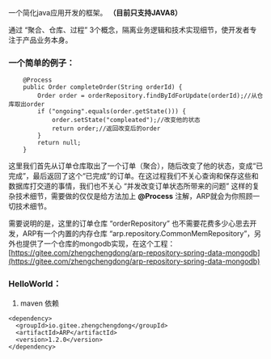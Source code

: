 一个简化java应用开发的框架。 **（目前只支持JAVA8）** 

通过 “聚合、仓库、过程” 3个概念，隔离业务逻辑和技术实现细节，使开发者专注于产品业务本身。

### 一个简单的例子：


```
	@Process
	public Order completeOrder(String orderId) {
		Order order = orderRepository.findByIdForUpdate(orderId);//从仓库取出order
		if ("ongoing".equals(order.getState())) {
			order.setState("compleated");//改变他的状态
			return order;//返回改变后的order
		}
		return null;
	}
```

这里我们首先从订单仓库取出了一个订单（聚合），随后改变了他的状态，变成“已完成”，最后返回了这个“已完成”的订单。在这过程我们不关心查询和保存这些和数据库打交道的事情，我们也不关心 “并发改变订单状态所带来的问题” 这样的复杂技术细节，需要做的仅仅是给方法加上  **@Process** 注解，ARP就会为你照顾一切技术细节。

需要说明的是，这里的订单仓库 “orderRepository” 也不需要花费多少心思去开发，ARP有一个内置的内存仓库 “arp.repository.CommonMemRepository”，另外也提供了一个仓库的mongodb实现，在这个工程：[https://gitee.com/zhengchengdong/arp-repository-spring-data-mongodb](https://gitee.com/zhengchengdong/arp-repository-spring-data-mongodb)






### HelloWorld：

1. maven 依赖

```
<dependency>
  <groupId>io.gitee.zhengchengdong</groupId>
  <artifactId>ARP</artifactId>
  <version>1.2.0</version>
</dependency>
```



 
